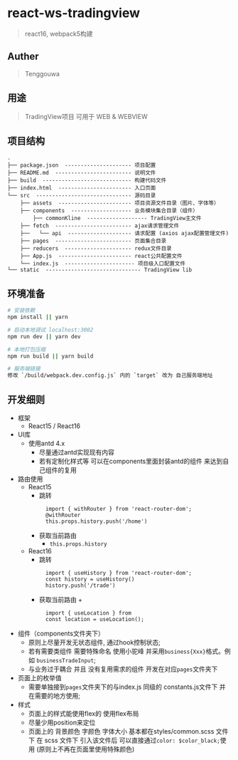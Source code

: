 # react-ws-tradingview

> react16, webpack5构建


## Auther

> Tenggouwa


## 用途

> TradingView项目 可用于 WEB & WEBVIEW


## 项目结构 ##

```
.
├── package.json  --------------------- 项目配置
├── README.md  ------------------------ 说明文件
├── build  ---------------------------- 构建代码文件
├── index.html  ----------------------- 入口页面
└── src  ------------------------------ 源码目录
    ├── assets  ----------------------- 项目资源文件目录（图片、字体等）
    ├── components  ------------------- 业务模块集合目录（组件）
        ├── commonKline  ------------------- TradingView主文件
    ├── fetch  ------------------------ ajax请求管理文件
    ├──   └── api  -------------------- 请求配置 (axios ajax配置管理文件)
    ├── pages  ------------------------ 页面集合目录
    ├── reducers  --------------------- redux文件目录
    ├── App.js  ----------------------- react公共配置文件
    └── index.js  ---------------------- 项目级入口配置文件
└── static  ------------------------------ TradingView lib
```

## 环境准备

``` bash
# 安装依赖
npm install || yarn

# 启动本地调试 localhost:3002
npm run dev || yarn dev

# 本地打包压缩
npm run build || yarn build

# 服务端链接
修改 `/build/webpack.dev.config.js` 内的 `target` 改为 自己服务端地址

```

## 开发细则

+ 框架
  + React15 / React16
+ UI库
  + 使用antd 4.x
    + 尽量通过antd实现现有内容
    + 若有定制化样式等 可以在components里面封装antd的组件 来达到自己组件的复用
+ 路由使用
  + React15
    + 跳转
      ```
        import { withRouter } from 'react-router-dom';
        @withRouter
        this.props.history.push('/home')
      ```
    + 获取当前路由
      + `this.props.history`
  + React16
    + 跳转
      ```
        import { useHistory } from 'react-router-dom';
        const history = useHistory()
        history.push('/trade')
      ```
    + 获取当前路由
      + 
      ```
        import { useLocation } from 
        const location = useLocation();
      ```
+ 组件（components文件夹下）
  + 原则上尽量开发无状态组件, 通过hook控制状态;
  + 若有需要类组件 需要特殊命名 使用小驼峰 并采用`business{Xxx}`格式。例如 `businessTradeInput`;
  + 与业务过于耦合 并且 没有复用需求的组件 开发在对应`pages`文件夹下
+ 页面上的枚举值
  + 需要单独接到`pages`文件夹下的与index.js 同级的 constants.js文件下 并在需要的地方使用;
+ 样式
  + 页面上的样式能使用flex的 使用flex布局
  + 尽量少用position来定位
  + 页面上的 背景颜色 字颜色 字体大小 基本都在styles/common.scss 文件下 在 scss 文件下 引入该文件后 可以直接通过`color: $color_black;`使用 (原则上不再在页面里使用特殊颜色)